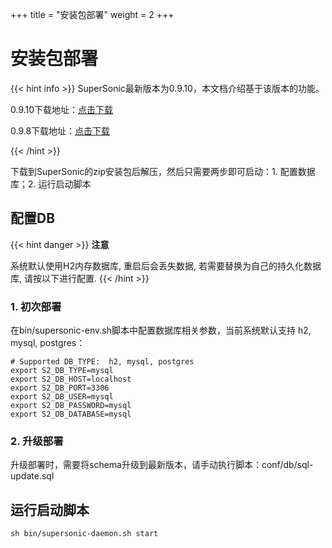 +++
title = "安装包部署"
weight = 2
+++

# 安装包部署

{{< hint info >}}
SuperSonic最新版本为0.9.10，本文档介绍基于该版本的功能。

0.9.10下载地址：[点击下载](https://github.com/supersonicbi/supersonic-website/releases/download/0.9.10/supersonic-release-0.9.10.zip)

0.9.8下载地址：[点击下载](https://github.com/tencentmusic/supersonic/releases/download/v0.9.8/supersonic-standalone-0.9.8.zip)

{{< /hint >}}

下载到SuperSonic的zip安装包后解压，然后只需要两步即可启动：1. 配置数据库；2. 运行启动脚本

## 配置DB

{{< hint danger >}}
**注意**

系统默认使用H2内存数据库, 重启后会丢失数据, 若需要替换为自己的持久化数据库, 请按以下进行配置.
{{< /hint >}}

### 1. 初次部署

在bin/supersonic-env.sh脚本中配置数据库相关参数，当前系统默认支持 h2, mysql, postgres：

```
# Supported DB_TYPE:  h2, mysql, postgres
export S2_DB_TYPE=mysql
export S2_DB_HOST=localhost
export S2_DB_PORT=3306
export S2_DB_USER=mysql
export S2_DB_PASSWORD=mysql
export S2_DB_DATABASE=mysql
```

### 2. 升级部署

升级部署时，需要将schema升级到最新版本，请手动执行脚本：conf/db/sql-update.sql

## 运行启动脚本

```
sh bin/supersonic-daemon.sh start
```